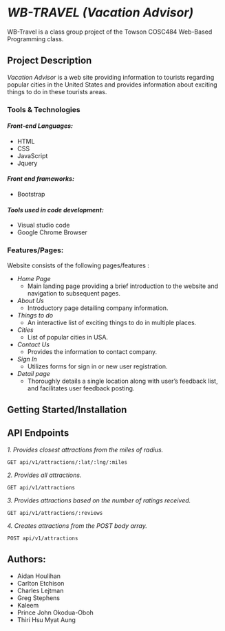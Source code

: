 # *WB-TRAVEL (Vacation Advisor)*  

WB-Travel is a class group project of the Towson COSC484 Web-Based Programming class.

## Project Description

*Vacation Advisor* is a web site providing information to tourists regarding popular cities in the United States and provides  information about exciting things to do in these tourists areas.

### Tools & Technologies
#### *Front-end Languages:*
* HTML
* CSS
* JavaScript
* Jquery

#### *Front end frameworks:*
* Bootstrap

#### *Tools used in code development:*
* Visual studio code
* Google Chrome Browser

### Features/Pages:
Website consists of the following pages/features :
* *Home Page*
  * Main landing page providing a brief introduction to the website and navigation to subsequent pages. 
* *About Us*
  * Introductory page detailing company information.
* *Things to do*
  * An interactive list of exciting things to do in multiple places.
* *Cities*
  * List of popular cities in USA.
* *Contact Us*
  * Provides the information to contact company.
* *Sign In*
  * Utilizes forms for sign in or new user registration.
* *Detail page*
  * Thoroughly details a single location along with user’s feedback list, and facilitates user feedback posting.
  

## Getting Started/Installation




## API Endpoints

*1. Provides closest attractions from the miles of radius.*

    GET api/v1/attractions/:lat/:lng/:miles

*2. Provides all attractions.*

    GET api/v1/attractions

*3. Provides attractions based on the number of ratings received.*

    GET api/v1/attractions/:reviews

*4. Creates attractions from the POST body array.*

    POST api/v1/attractions


## Authors:

* Aidan Houlihan
* Carlton Etchison
* Charles Lejtman
* Greg Stephens
* Kaleem
* Prince John Okodua-Oboh
* Thiri Hsu Myat Aung

